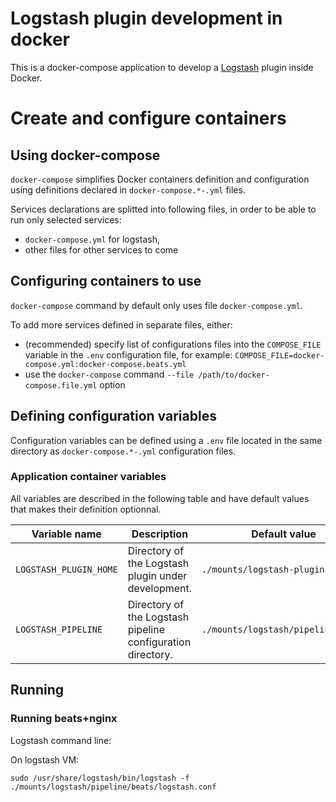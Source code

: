 # Logstash plugin development in docker

This is a docker-compose application to develop a [Logstash](https://github.com/elastic/logstash) plugin inside Docker.

# Create and configure containers

## Using docker-compose

`docker-compose` simplifies Docker containers definition and configuration using definitions declared in `docker-compose.*-.yml` files.

Services declarations are splitted into following files, in order to be able to run only selected services:
- `docker-compose.yml` for logstash,
- other files for other services to come

## Configuring containers to use

`docker-compose` command by default only uses file `docker-compose.yml`. 

To add more services defined in separate files, either:

- (recommended) specify list of configurations files into the `COMPOSE_FILE` variable in the `.env` configuration file, for example: `COMPOSE_FILE=docker-compose.yml:docker-compose.beats.yml`
- use the `docker-compose` command `--file /path/to/docker-compose.file.yml` option

## Defining configuration variables

Configuration variables can be defined using a `.env` file located in the same directory as `docker-compose.*-.yml` configuration files.

### Application container variables

All variables are described in the following table and have default values that makes their definition optionnal.

| Variable name | Description | Default value |
| --- | --- | --- |
| `LOGSTASH_PLUGIN_HOME` | Directory of the Logstash plugin under development. | `./mounts/logstash-plugin` |
| `LOGSTASH_PIPELINE` | Directory of the Logstash pipeline configuration directory. | `./mounts/logstash/pipeline/idmef` |

## Running

### Running beats+nginx

Logstash command line:

On logstash VM:
```
sudo /usr/share/logstash/bin/logstash -f ./mounts/logstash/pipeline/beats/logstash.conf 
```


